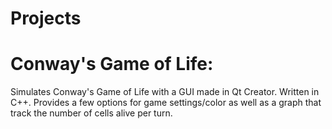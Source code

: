 # Projects


# Conway's Game of Life:
Simulates Conway's Game of Life with a GUI made in Qt Creator. Written in C++. Provides a few options for game settings/color as well as a graph that track the number of cells alive per turn.
